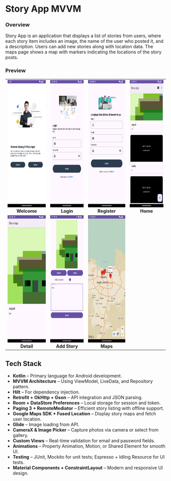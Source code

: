 # Story App MVVM

### Overview
Story App is an application that displays a list of stories from users, where each story item includes an image,
the name of the user who posted it, and a description. Users can add new stories along with location data.
The maps page shows a map with markers indicating the locations of the story posts.

### Preview  
<table align="start">
  <tr>
    <td align="center">
      <img src="preview/welcome.png" alt="Welcome" width="200" height="400"/><br/>
      <b>Welcome</b>
    </td>
    <td align="center">
      <img src="preview/login.png" alt="Login" width="200" height="400"/><br/>
      <b>Login</b>
    </td>
    <td align="center">
      <img src="preview/register.png" alt="Register" width="200" height="400"/><br/>
      <b>Register</b>
    </td>
    <td align="center">
      <img src="preview/home.png" alt="Home" width="200" height="400"/><br/>
      <b>Home</b>
    </td>
  </tr>
  <tr>
    <td align="center">
      <img src="preview/detail.png" alt="Detail" width="200" height="400"/><br/>
      <b>Detail</b>
    </td>
    <td align="center">
      <img src="preview/add_story.png" alt="Add Story" width="200" height="400"/><br/>
      <b>Add Story</b>
    </td>
    <td align="center">
      <img src="preview/maps.png" alt="Maps" width="200" height="400"/><br/>
      <b>Maps</b>
    </td>
  </tr>
</table>

## Tech Stack
- **Kotlin** – Primary language for Android development.
- **MVVM Architecture** – Using ViewModel, LiveData, and Repository pattern.
- **Hilt** – For dependency injection.
- **Retrofit + OkHttp + Gson** – API integration and JSON parsing.
- **Room + DataStore Preferences** – Local storage for session and token.
- **Paging 3 + RemoteMediator** – Efficient story listing with offline support.
- **Google Maps SDK + Fused Location** – Display story maps and fetch user location.
- **Glide** – Image loading from API.
- **CameraX & Image Picker** – Capture photos via camera or select from gallery.
- **Custom Views** – Real-time validation for email and password fields.
- **Animations** – Property Animation, Motion, or Shared Element for smooth UI.
- **Testing** – JUnit, Mockito for unit tests; Espresso + Idling Resource for UI tests.
- **Material Components + ConstraintLayout** – Modern and responsive UI design.
